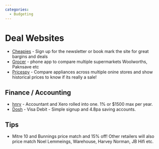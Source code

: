 ```yaml
---
categories:
  - Budgeting
---
```


# Deal Websites

* [Cheapies](https://www.cheapies.nz/) - Sign up for the newsletter or book mark the site for great bargins and deals
* [Grocer](https://grocer.nz/) - phone app to compare multiple supermarkets Woolworths, Paknsave etc
* [Pricespy](https://pricespy.co.nz/) - Compare appliances across multiple onine stores and show historical prices to know if its really a sale!

## Finance / Accounting

* [hnry](https://hnry.co.nz/) - Accountant and Xero rolled into one. 1% or $1500 max per year.
* [Dosh](https://www.dosh.nz/) - Visa Debit - Simple signup and 4.8pa saving accounts.

## Tips

* Mitre 10 and Bunnings price match and 15% off! Other retailers will also price match Noel Lemmeings, Warehouse, Harvey Norman, JB Hifi etc.
